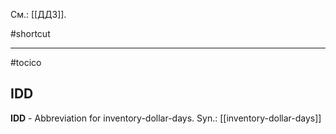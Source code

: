 См.: [[ДДЗ]].

#shortcut




<hr/>

#tocico

## IDD

<b>IDD</b> -  Abbreviation for inventory-dollar-days. 
Syn.: [[inventory-dollar-days]]


